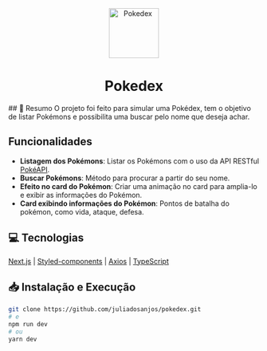 <div align="center">
  <img alt="Pokedex" src="https://static.wikia.nocookie.net/pokepediabr/images/3/38/Pok%C3%A9dex_Kanto.png/revision/latest?cb=20131224014121&path-prefix=pt-br"       height="100px">
  <h1>Pokedex</h1>
</div>
## 📌 Resumo
O projeto foi feito para simular uma Pokédex, tem o objetivo de listar Pokémons e possibilita uma buscar pelo nome que deseja achar.

## Funcionalidades
- **Listagem dos Pokémons**: Listar os Pokémons com o uso da API RESTful [PokéAPI](https://pokeapi.co/).
- **Buscar Pokémons**: Método para procurar a partir do seu nome.
- **Efeito no card do Pokémon**: Criar uma animação no card para amplia-lo e exibir as informações do Pokémon.
- **Card exibindo informações do Pokémon**: Pontos de batalha do pokémon, como vida, ataque, defesa.

## 💻 Tecnologias

[Next.js](https://nextjs.org/) | [Styled-components](https://www.styled-components.com/) | [Axios](https://github.com/axios/axios) | [TypeScript](https://www.typescriptlang.org/)

## 📥 Instalação e Execução

```bash
git clone https://github.com/juliadosanjos/pokedex.git
# e
npm run dev
# ou
yarn dev
```
